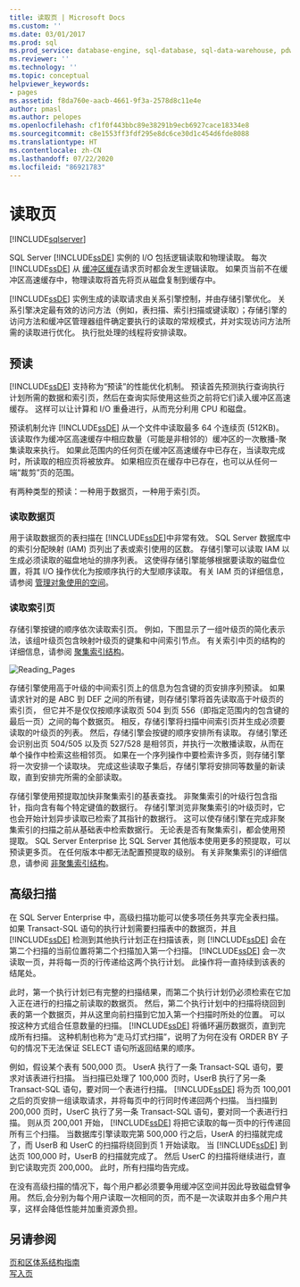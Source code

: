 ```yaml
---
title: 读取页 | Microsoft Docs
ms.custom: ''
ms.date: 03/01/2017
ms.prod: sql
ms.prod_service: database-engine, sql-database, sql-data-warehouse, pdw
ms.reviewer: ''
ms.technology: ''
ms.topic: conceptual
helpviewer_keywords:
- pages
ms.assetid: f8da760e-aacb-4661-9f3a-2578d8c11e4e
author: pmasl
ms.author: pelopes
ms.openlocfilehash: cf1f0f443bbc89e38291b9ecb6927cace18334e8
ms.sourcegitcommit: c8e1553ff3fdf295e8dc6ce30d1c454d6fde8088
ms.translationtype: HT
ms.contentlocale: zh-CN
ms.lasthandoff: 07/22/2020
ms.locfileid: "86921783"
---
```

# <a name="reading-pages"></a>读取页
[!INCLUDE[sqlserver](../includes/applies-to-version/sqlserver.md)]

SQL Server [!INCLUDE[ssDE](../includes/ssde-md.md)] 实例的 I/O 包括逻辑读取和物理读取。 每次 [!INCLUDE[ssDE](../includes/ssde-md.md)] 从 [缓冲区缓存](../relational-databases/memory-management-architecture-guide.md)请求页时都会发生逻辑读取。 如果页当前不在缓冲区高速缓存中，物理读取将首先将页从磁盘复制到缓存中。

[!INCLUDE[ssDE](../includes/ssde-md.md)] 实例生成的读取请求由关系引擎控制，并由存储引擎优化。 关系引擎决定最有效的访问方法（例如，表扫描、索引扫描或键读取）；存储引擎的访问方法和缓冲区管理器组件确定要执行的读取的常规模式，并对实现访问方法所需的读取进行优化。 执行批处理的线程将安排读取。

## <a name="read-ahead"></a>预读
[!INCLUDE[ssDE](../includes/ssde-md.md)] 支持称为“预读”的性能优化机制。 预读首先预测执行查询执行计划所需的数据和索引页，然后在查询实际使用这些页之前将它们读入缓冲区高速缓存。 这样可以让计算和 I/O 重叠进行，从而充分利用 CPU 和磁盘。 

预读机制允许 [!INCLUDE[ssDE](../includes/ssde-md.md)] 从一个文件中读取最多 64 个连续页 (512KB)。 该读取作为缓冲区高速缓存中相应数量（可能是非相邻的）缓冲区的一次散播-聚集读取来执行。 如果此范围内的任何页在缓冲区高速缓存中已存在，当读取完成时，所读取的相应页将被放弃。 如果相应页在缓存中已存在，也可以从任何一端“裁剪”页的范围。

有两种类型的预读：一种用于数据页，一种用于索引页。

### <a name="reading-data-pages"></a>读取数据页
用于读取数据页的表扫描在 [!INCLUDE[ssDE](../includes/ssde-md.md)]中非常有效。 SQL Server 数据库中的索引分配映射 (IAM) 页列出了表或索引使用的区数。 存储引擎可以读取 IAM 以生成必须读取的磁盘地址的排序列表。 这使得存储引擎能够根据要读取的磁盘位置，将其 I/O 操作优化为按顺序执行的大型顺序读取。 有关 IAM 页的详细信息，请参阅 [管理对象使用的空间](../relational-databases/pages-and-extents-architecture-guide.md)。

### <a name="reading-index-pages"></a>读取索引页
存储引擎按键的顺序依次读取索引页。 例如，下图显示了一组叶级页的简化表示法，该组叶级页包含映射叶级页的键集和中间索引节点。 有关索引中页的结构的详细信息，请参阅 [聚集索引结构](../relational-databases/pages-and-extents-architecture-guide.md)。

![Reading_Pages](../relational-databases/media/reading-pages.gif)

存储引擎使用高于叶级的中间索引页上的信息为包含键的页安排序列预读。 如果请求针对的是 ABC 到 DEF 之间的所有键，则存储引擎将首先读取高于叶级页的索引页， 但它并不是仅仅按顺序读取页 504 到页 556（即指定范围内的包含键的最后一页）之间的每个数据页。 相反，存储引擎将扫描中间索引页并生成必须要读取的叶级页的列表。 然后，存储引擎会按键的顺序安排所有读取。 存储引擎还会识别出页 504/505 以及页 527/528 是相邻页，并执行一次散播读取，从而在单个操作中检索这些相邻页。 如果在一个序列操作中要检索许多页，则存储引擎将一次安排一个读取块。 完成这些读取子集后，存储引擎将安排同等数量的新读取，直到安排完所需的全部读取。

存储引擎使用预提取加快非聚集索引的基表查找。 非聚集索引的叶级行包含指针，指向含有每个特定键值的数据行。 存储引擎浏览非聚集索引的叶级页时，它也会开始计划异步读取已检索了其指针的数据行。 这可以使存储引擎在完成非聚集索引的扫描之前从基础表中检索数据行。 无论表是否有聚集索引，都会使用预提取。 SQL Server Enterprise 比 SQL Server 其他版本使用更多的预提取，可以预读更多页。 在任何版本中都无法配置预提取的级别。 有关非聚集索引的详细信息，请参阅 [非聚集索引结构](../relational-databases/pages-and-extents-architecture-guide.md)。

## <a name="advanced-scanning"></a>高级扫描
在 SQL Server Enterprise 中，高级扫描功能可以使多项任务共享完全表扫描。 如果 Transact-SQL 语句的执行计划需要扫描表中的数据页，并且 [!INCLUDE[ssDE](../includes/ssde-md.md)] 检测到其他执行计划正在扫描该表，则 [!INCLUDE[ssDE](../includes/ssde-md.md)] 会在第二个扫描的当前位置将第二个扫描加入第一个扫描。 [!INCLUDE[ssDE](../includes/ssde-md.md)] 会一次读取一页，并将每一页的行传递给这两个执行计划。 此操作将一直持续到该表的结尾处。 

此时，第一个执行计划已有完整的扫描结果，而第二个执行计划仍必须检索在它加入正在进行的扫描之前读取的数据页。 然后，第二个执行计划中的扫描将绕回到表的第一个数据页，并从这里向前扫描到它加入第一个扫描时所处的位置。 可以按这种方式组合任意数量的扫描。 [!INCLUDE[ssDE](../includes/ssde-md.md)] 将循环遍历数据页，直到完成所有扫描。 这种机制也称为“走马灯式扫描”，说明了为何在没有 ORDER BY 子句的情况下无法保证 SELECT 语句所返回结果的顺序。 

例如，假设某个表有 500,000 页。 UserA 执行了一条 Transact-SQL 语句，要求对该表进行扫描。 当扫描已处理了 100,000 页时，UserB 执行了另一条 Transact-SQL 语句，要对同一个表进行扫描。 [!INCLUDE[ssDE](../includes/ssde-md.md)] 将为页 100,001 之后的页安排一组读取请求，并将每页中的行同时传递回两个扫描。 当扫描到 200,000 页时，UserC 执行了另一条 Transact-SQL 语句，要对同一个表进行扫描。 则从页 200,001 开始， [!INCLUDE[ssDE](../includes/ssde-md.md)] 将把它读取的每一页中的行传递回所有三个扫描。 当数据库引擎读取完第 500,000 行之后，UserA 的扫描就完成了，而 UserB 和 UserC 的扫描将绕回到页 1 开始读取。 当 [!INCLUDE[ssDE](../includes/ssde-md.md)] 到达页 100,000 时，UserB 的扫描就完成了。 然后 UserC 的扫描将继续进行，直到它读取完页 200,000。 此时，所有扫描均告完成。 

在没有高级扫描的情况下，每个用户都必须要争用缓冲区空间并因此导致磁盘臂争用。 然后,会分别为每个用户读取一次相同的页，而不是一次读取并由多个用户共享，这样会降低性能并加重资源负担。

## <a name="see-also"></a>另请参阅
[页和区体系结构指南](../relational-databases/pages-and-extents-architecture-guide.md)   
 [写入页](../relational-databases/writing-pages.md)
